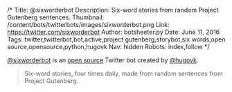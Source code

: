 /*
Title: @sixworderbot
Description: Six-word stories from random Project Gutenberg sentences. 
Thumbnail: /content/bots/twitterbots/images/sixworderbot.png
Link: https://twitter.com/sixworderbot
Author: botsheeter.py
Date: June 11, 2016
Tags: twitter,twitterbot,bot,active,project gutenberg,storybot,six words,open source,opensource,python,hugovk
Nav: hidden
Robots: index,follow
*/

[@sixworderbot](https://twitter.com/sixworderbot) is an [open source](https://github.com/hugovk/randomsentencebot) Twitter bot created by [@hugovk](https://twitter.com/hugovk). 

> Six-word stories, four times daily, made from random sentences from Project Gutenberg.
